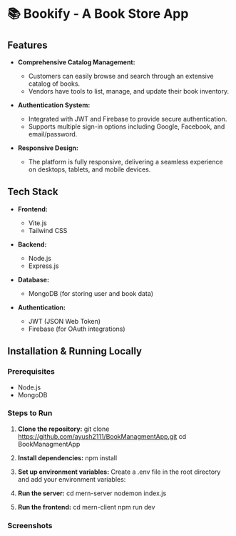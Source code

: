 # 📚 Bookify - A Book Store App


## Features

- **Comprehensive Catalog Management:** 
  - Customers can easily browse and search through an extensive catalog of books.
  - Vendors have tools to list, manage, and update their book inventory.

- **Authentication System:**
  - Integrated with JWT and Firebase to provide secure authentication.
  - Supports multiple sign-in options including Google, Facebook, and email/password.
 
- **Responsive Design:**
  - The platform is fully responsive, delivering a seamless experience on desktops, tablets, and mobile devices.


## Tech Stack

- **Frontend:** 
  - Vite.js
  - Tailwind CSS

- **Backend:** 
  - Node.js
  - Express.js

- **Database:** 
  - MongoDB (for storing user and book data)

- **Authentication:** 
  - JWT (JSON Web Token)
  - Firebase (for OAuth integrations)

## Installation & Running Locally

### Prerequisites

- Node.js 
- MongoDB

### Steps to Run

1. **Clone the repository:**
   git clone https://github.com/ayush2111/BookManagmentApp.git
   cd BookManagmentApp

2. **Install dependencies:**
    npm install
3. **Set up environment variables:**
   Create a .env file in the root directory and add your environment variables:
4. **Run the server:**
   cd mern-server
   nodemon index.js
6. **Run the frontend:**
   cd mern-client
   npm run dev

### Screenshots


